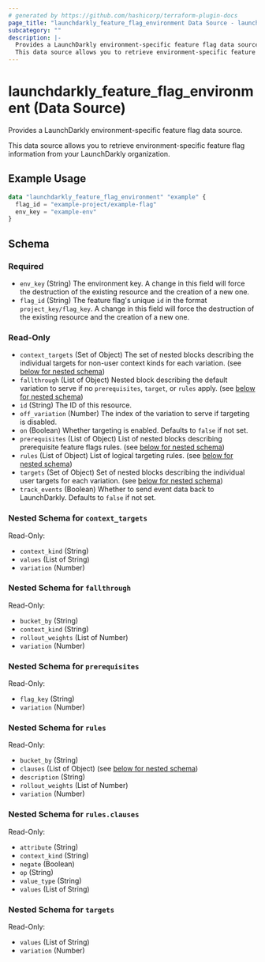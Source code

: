 ```yaml
---
# generated by https://github.com/hashicorp/terraform-plugin-docs
page_title: "launchdarkly_feature_flag_environment Data Source - launchdarkly"
subcategory: ""
description: |-
  Provides a LaunchDarkly environment-specific feature flag data source.
  This data source allows you to retrieve environment-specific feature flag information from your LaunchDarkly organization.
---
```


# launchdarkly_feature_flag_environment (Data Source)

Provides a LaunchDarkly environment-specific feature flag data source.

This data source allows you to retrieve environment-specific feature flag information from your LaunchDarkly organization.

## Example Usage

```terraform
data "launchdarkly_feature_flag_environment" "example" {
  flag_id = "example-project/example-flag"
  env_key = "example-env"
}
```

<!-- schema generated by tfplugindocs -->
## Schema

### Required

- `env_key` (String) The environment key. A change in this field will force the destruction of the existing resource and the creation of a new one.
- `flag_id` (String) The feature flag's unique `id` in the format `project_key/flag_key`. A change in this field will force the destruction of the existing resource and the creation of a new one.

### Read-Only

- `context_targets` (Set of Object) The set of nested blocks describing the individual targets for non-user context kinds for each variation. (see [below for nested schema](#nestedatt--context_targets))
- `fallthrough` (List of Object) Nested block describing the default variation to serve if no `prerequisites`, `target`, or `rules` apply. (see [below for nested schema](#nestedatt--fallthrough))
- `id` (String) The ID of this resource.
- `off_variation` (Number) The index of the variation to serve if targeting is disabled.
- `on` (Boolean) Whether targeting is enabled. Defaults to `false` if not set.
- `prerequisites` (List of Object) List of nested blocks describing prerequisite feature flags rules. (see [below for nested schema](#nestedatt--prerequisites))
- `rules` (List of Object) List of logical targeting rules. (see [below for nested schema](#nestedatt--rules))
- `targets` (Set of Object) Set of nested blocks describing the individual user targets for each variation. (see [below for nested schema](#nestedatt--targets))
- `track_events` (Boolean) Whether to send event data back to LaunchDarkly. Defaults to `false` if not set.

<a id="nestedatt--context_targets"></a>
### Nested Schema for `context_targets`

Read-Only:

- `context_kind` (String)
- `values` (List of String)
- `variation` (Number)


<a id="nestedatt--fallthrough"></a>
### Nested Schema for `fallthrough`

Read-Only:

- `bucket_by` (String)
- `context_kind` (String)
- `rollout_weights` (List of Number)
- `variation` (Number)


<a id="nestedatt--prerequisites"></a>
### Nested Schema for `prerequisites`

Read-Only:

- `flag_key` (String)
- `variation` (Number)


<a id="nestedatt--rules"></a>
### Nested Schema for `rules`

Read-Only:

- `bucket_by` (String)
- `clauses` (List of Object) (see [below for nested schema](#nestedobjatt--rules--clauses))
- `description` (String)
- `rollout_weights` (List of Number)
- `variation` (Number)

<a id="nestedobjatt--rules--clauses"></a>
### Nested Schema for `rules.clauses`

Read-Only:

- `attribute` (String)
- `context_kind` (String)
- `negate` (Boolean)
- `op` (String)
- `value_type` (String)
- `values` (List of String)



<a id="nestedatt--targets"></a>
### Nested Schema for `targets`

Read-Only:

- `values` (List of String)
- `variation` (Number)
